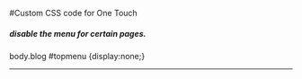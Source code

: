 #Custom CSS code for One Touch

##### disable the menu for certain pages.

body.blog #topmenu {display:none;}

-------------------------------------------------
